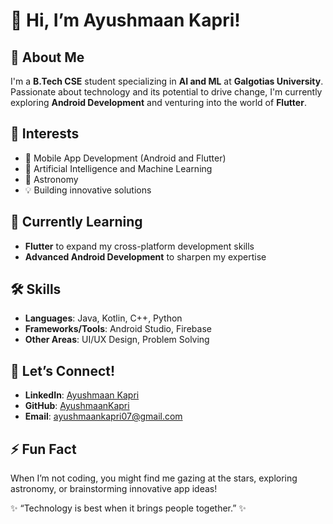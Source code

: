 # 👋 Hi, I’m Ayushmaan Kapri!  

## 🚀 About Me  
I'm a **B.Tech CSE** student specializing in **AI and ML** at **Galgotias University**. Passionate about technology and its potential to drive change, I'm currently exploring **Android Development** and venturing into the world of **Flutter**.  

## 👀 Interests  
- 📱 Mobile App Development (Android and Flutter)  
- 🤖 Artificial Intelligence and Machine Learning  
- 🌌 Astronomy  
- 💡 Building innovative solutions  

## 🌱 Currently Learning  
- **Flutter** to expand my cross-platform development skills  
- **Advanced Android Development** to sharpen my expertise  

## 🛠️ Skills  
- **Languages**: Java, Kotlin, C++, Python  
- **Frameworks/Tools**: Android Studio, Firebase  
- **Other Areas**: UI/UX Design, Problem Solving  

## 💬 Let’s Connect!  
- **LinkedIn**: [Ayushmaan Kapri](https://www.linkedin.com/in/ayush-kapri-9703a4292)  
- **GitHub**: [AyushmaanKapri](https://github.com/AyushmaanKapri)  
- **Email**: ayushmaankapri07@gmail.com  

## ⚡ Fun Fact  
When I’m not coding, you might find me gazing at the stars, exploring astronomy, or brainstorming innovative app ideas!  

✨ “Technology is best when it brings people together.” ✨  

